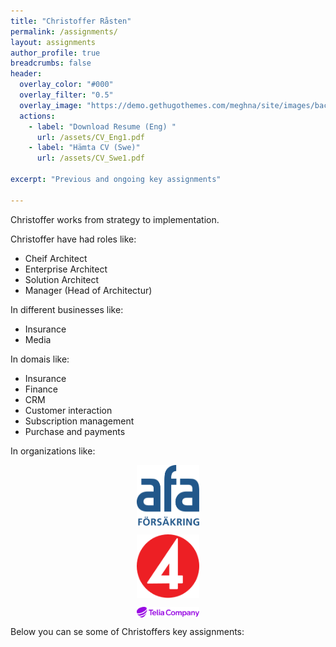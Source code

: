 ```yaml
---
title: "Christoffer Råsten"
permalink: /assignments/
layout: assignments 
author_profile: true
breadcrumbs: false
header:
  overlay_color: "#000"
  overlay_filter: "0.5"
  overlay_image: "https://demo.gethugothemes.com/meghna/site/images/backgrounds/hero-area.jpg"
  actions:
    - label: "Download Resume (Eng) "
      url: /assets/CV_Eng1.pdf
    - label: "Hämta CV (Swe)"
      url: /assets/CV_Swe1.pdf
      
excerpt: "Previous and ongoing key assignments"
  
---
```


Christoffer works from strategy to implementation.

Christoffer have had roles like:
- Cheif Architect
- Enterprise Architect
- Solution Architect
- Manager (Head of Architectur)

In different businesses like:

- Insurance
- Media

In domais like:

- Insurance
- Finance
- CRM
- Customer interaction
- Subscription management
- Purchase and payments

In organizations like:

<img 
    style="display: block; 
           margin-left: auto;
           margin-right: auto;
           width: 20%;"
    src="/assets/images/afa-logo.svg" 
    alt="AFA Insurance">

 <img        
    style="display: block; 
           margin-left: auto;
           margin-right: auto;
           width: 20%;"
    src="/assets/TV4s.svg" 
    alt="TV4">

<img 
    style="display: block; 
           margin-left: auto;
           margin-right: auto;
           width: 20%;"
    src="/assets/images/telia.svg" 
    alt="Telia Company">



Below you can se some of Christoffers key assignments: 
